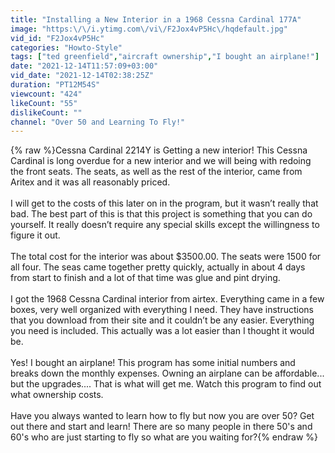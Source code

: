 ```yaml
---
title: "Installing a New Interior in a 1968 Cessna Cardinal 177A"
image: "https:\/\/i.ytimg.com\/vi\/F2Jox4vP5Hc\/hqdefault.jpg"
vid_id: "F2Jox4vP5Hc"
categories: "Howto-Style"
tags: ["ted greenfield","aircraft ownership","I bought an airplane!"]
date: "2021-12-14T11:57:09+03:00"
vid_date: "2021-12-14T02:38:25Z"
duration: "PT12M54S"
viewcount: "424"
likeCount: "55"
dislikeCount: ""
channel: "Over 50 and Learning To Fly!"
---
```

{% raw %}Cessna Cardinal 2214Y is Getting a new interior!     This Cessna Cardinal is long overdue for a new interior and we will being with redoing the front seats.  The seats, as well as the rest of the interior, came from Aritex and it was all reasonably priced.<br /><br />I will get to the costs of this later on in the program, but  it wasn’t really that bad. The best part of this is that this project is something that you can do yourself.  It really doesn’t require any special skills except the willingness to figure it out.<br /><br />The total cost for the interior was about $3500.00.   The seats were 1500 for all four.  The seas came together pretty quickly, actually in about 4 days from start to finish and a lot of that time was glue and pint drying.   <br /><br />I got the 1968 Cessna Cardinal interior from airtex. Everything came in a few boxes, very well organized with everything I need.  They have instructions that you download from their site and it couldn’t be any easier.   Everything you need is included.  This actually was a lot easier than I thought it would be.<br /><br />Yes! I bought an airplane! This program has some initial numbers and breaks down the monthly expenses. Owning an airplane can be affordable... but the upgrades....  That is what will get me.  Watch this program to find out what ownership costs.<br /><br />Have you always wanted to learn how to fly but now you are over 50?  Get out there and start and learn! There are so many people in there 50's and 60's who are just starting to fly so what are you waiting for?{% endraw %}
